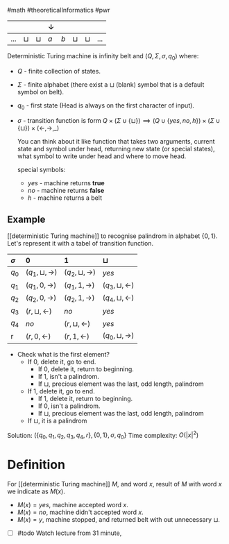 #math #theoreticalInformatics #pwr 

|       |          |          | $\downarrow$ |     |          |          |       |
|:------|:---------|:---------|:-------------|:----|:---------|:---------|:------|
| $...$ | $\sqcup$ | $\sqcup$ | $a$          | $b$ | $\sqcup$ | $\sqcup$ | $...$ |  

 Deterministic Turing machine is infinity belt and $(Q, \Sigma, \sigma, q_0)$ where:
- $Q$ - finite collection of states.
- $\Sigma$ - finite alphabet (there exist a $\sqcup$ (blank) symbol that is a default symbol on belt).
- $q_0$ - first state (Head is always on the first character of input).
- $\sigma$ - transition function is form $Q \times (\Sigma \cup \{\sqcup\}) \implies (Q \cup \{ yes, no, h\})\times(\Sigma \cup\{\sqcup\}) \times (\leftarrow, \rightarrow, \_)$
  
  You can think about it like function that takes two arguments, current state and symbol under head, returning new state (or special states), what symbol to write under head and where to move head.
  
  special symbols:
  - $yes$ - machine returns **true**
  - $no$ - machine returns **false**
  - $h$ - machine returns a belt

## Example
[[deterministic Turing machine]] to recognise palindrom in alphabet $\{0, 1\}$. Let's represent it with a tabel of transition function.

| $\sigma$ |            $0$<br>             |              $1$               |          $\sqcup$<br>          |
|:---------|:-------------------------------|:-------------------------------|:-------------------------------|
|  $q_0$   |  $(q_1, \sqcup, \rightarrow)$  |  $(q_2, \sqcup, \rightarrow)$  |             $yes$              |
|  $q_1$   |    $(q_1, 0, \rightarrow)$     |    $(q_1, 1, \rightarrow)$     |  $(q_3, \sqcup, \leftarrow)$   |
|  $q_2$   |    $(q_2, 0, \rightarrow)$     |    $(q_2, 1, \rightarrow)$     |  $(q_4, \sqcup, \leftarrow)$   |
|  $q_3$   |   $(r, \sqcup, \leftarrow)$    |              $no$              |             $yes$              |
|  $q_4$   |              $no$              |   $(r, \sqcup, \leftarrow)$    |             $yes$              |
|  r       |      $(r, 0, \leftarrow)$      |      $(r, 1, \leftarrow)$      |  $(q_0, \sqcup, \rightarrow)$  |     
-  Check what is the first element?  
   - If $0$, delete it, go to end.  
     - If $0$, delete it, return to beginning.  
     - If $1$, isn't a palindrom.  
     - If $\sqcup$, precious element was the last, odd length, palindrom  
   - If $1$, delete it, go to end.  
     - If $1$, delete it, return to beginning.  
     - If $0$, isn't a palindrom.  
     - If $\sqcup$, precious element was the last, odd length, palindrom  
   - If $\sqcup$, it is a palindrom

Solution: $(\{q_0, q_1, q_2, q_3, q_4, r\}, \{0, 1\}, \sigma, q_0\}$
Time complexity: $O(|x|^2)$

# Definition
For [[deterministic Turing machine]] $M$, and word $x$, result of $M$ with word $x$ we indicate as $M(x)$.
- $M(x) = yes$, machine accepted word $x$.
- $M(x) = no$, machine didn't accepted word $x$.
- $M(x) = y$, machine stopped, and returned belt with out unnecessary $\sqcup$.

- [ ] #todo Watch lecture from 31 minute,
  

